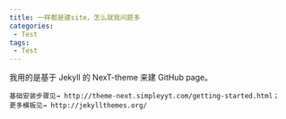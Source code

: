 ```yaml
---
title: 一样都是建site，怎么就我问题多
categories:
 - Test
tags:
 - Test
---
```


我用的是基于 Jekyll 的 NexT-theme 来建 GitHub page。

```
基础安装步骤见→ http://theme-next.simpleyyt.com/getting-started.html；
更多模板见→ http://jekyllthemes.org/
```
